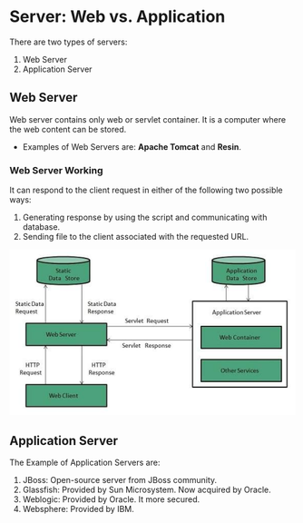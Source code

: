 # Server: Web vs. Application

There are two types of servers:

1. Web Server
2. Application Server

## Web Server

Web server contains only web or servlet container.
It is a computer where the web content can be stored.
- Examples of Web Servers are: __Apache Tomcat__ and __Resin__.

### Web Server Working
It can respond to the client request in either of the following two possible ways:

1. Generating response by using the script and communicating with database.
2. Sending file to the client associated with the requested URL.


![CGI](./../../../../../../../md_images/server-web-vs-application1.png)

## Application Server
The Example of Application Servers are:
1. JBoss: Open-source server from JBoss community.
2. Glassfish: Provided by Sun Microsystem. Now acquired by Oracle.
3. Weblogic: Provided by Oracle. It more secured.
4. Websphere: Provided by IBM.